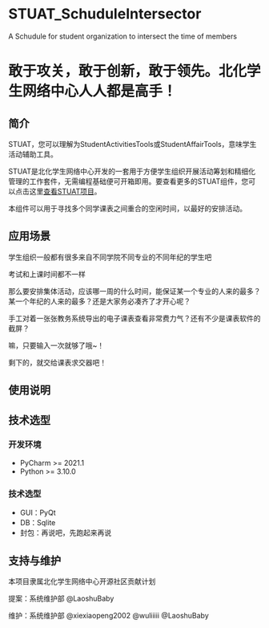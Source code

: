 # STUAT_SchuduleIntersector
A Schudule for student organization to intersect the time of members

# 敢于攻关，敢于创新，敢于领先。北化学生网络中心人人都是高手！

## 简介

STUAT，您可以理解为StudentActivitiesTools或StudentAffairTools，意味学生活动辅助工具。

STUAT是北化学生网络中心开发的一套用于方便学生组织开展活动筹划和精细化管理的工作套件，无需编程基础便可开箱即用。要查看更多的STUAT组件，您可以点击这里[查看STUAT项目](https://github.com/BUCTSNC/STUAT)。

本组件可以用于寻找多个同学课表之间重合的空闲时间，以最好的安排活动。

## 应用场景

学生组织一般都有很多来自不同学院不同专业的不同年纪的学生吧

考试和上课时间都不一样

那么要安排集体活动，应该哪一周的什么时间，能保证某一个专业的人来的最多？某一个年纪的人来的最多？还是大家务必凑齐了才开心呢？

手工对着一张张教务系统导出的电子课表查看非常费力气？还有不少是课表软件的截屏？

嘛，只要输入一次就够了哦~！

剩下的，就交给课表求交器吧！

## 使用说明

<!--首先您需要在最开始输入学生信息，输入过程请您点击右侧的输入进入输入界面

之后在输入过后回到主界面，点击某个小格便可查看到当时段所有有课无课学生的信息。

默认是显示所有年级的汇总情况。您可以在右侧选择只显示某个年级。

右侧共提供最多8个按钮位置，第8号按钮默认设为返回或者退出按钮

前三号按钮是已经有预设功能的。

中间四个按钮您可以针对学校情况自定义编辑，如随机抽选成员，或者剔除通识课水课等功能。

我们默认只提供基本功能，您可以将写好的功能函数添加到代码中一同编译。-->

## 技术选型

### 开发环境

+ PyCharm >= 2021.1
+ Python >= 3.10.0

### 技术选型

+ GUI：PyQt
+ DB：Sqlite
+ 封包：再说吧，先跑起来再说

## 支持与维护

本项目隶属北化学生网络中心开源社区贡献计划

提案：系统维护部 @LaoshuBaby

维护：系统维护部 @xiexiaopeng2002 @wuliiiii @LaoshuBaby